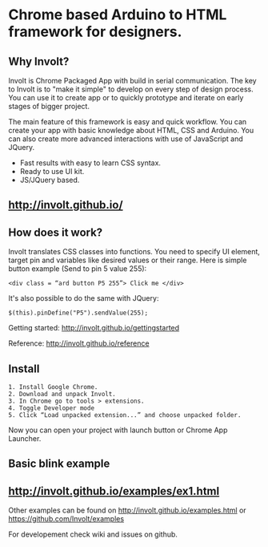 ﻿Chrome based Arduino to HTML framework for designers. 
======

Why Involt?
------

Involt is Chrome Packaged App with build in serial communication. The key to Involt is to "make it simple" to develop on every step of design process. You can use it to create app or to quickly prototype and iterate on early stages of bigger project.

The main feature of this framework is easy and quick workflow. You can create your app with basic knowledge about HTML, CSS and Arduino. You can also create more advanced interactions with use of JavaScript and JQuery.

* Fast results with easy to learn CSS syntax.
* Ready to use UI kit.
* JS/JQuery based.

http://involt.github.io/
-

How does it work?
------

Involt translates CSS classes into functions. You need to specify UI element, target pin and variables like desired values or their range. Here is simple button example (Send to pin 5 value 255):

    <div class = “ard button P5 255”> Click me </div> 

It's also possible to do the same with JQuery:

	$(this).pinDefine("P5").sendValue(255); 
    
Getting started:
http://involt.github.io/gettingstarted

Reference:
http://involt.github.io/reference


Install
-------

    1. Install Google Chrome.
    2. Download and unpack Involt.
    3. In Chrome go to tools > extensions.
    4. Toggle Developer mode
    5. Click “Load unpacked extension...” and choose unpacked folder.

Now you can open your project with launch button or Chrome App Launcher. 

Basic blink example
-------------------

http://involt.github.io/examples/ex1.html
-

Other examples can be found on http://involt.github.io/examples.html or https://github.com/Involt/examples

For developement check wiki and issues on github.